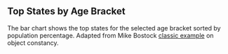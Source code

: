 ## Top States by Age Bracket

The bar chart shows the top states for the selected age bracket sorted by population percentage. 
Adapted from Mike Bostock [classic example](https://bost.ocks.org/mike/constancy/) on object constancy.
